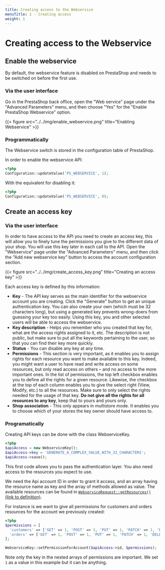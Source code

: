 ```yaml
---
title: Creating access to the Webservice
menuTitle: 1 - Creating access
weight: 1
---
```


# Creating access to the Webservice

## Enable the webservice

By default, the webservice feature is disabled on PrestaShop and needs to be switched on before the first use.

### Via the user interface

Go in the PrestaShop back office, open the "Web service" page under the "Advanced Parameters" menu, and then choose "Yes" for the "Enable PrestaShop Webservice" option.

{{< figure src="../../img/enable_webservice.png" title="Enabling Webservice" >}}

### Programmatically

The Webservice switch is stored in the configuration table of PrestaShop.

In order to enable the webservice API:

```php
<?php
Configuration::updateValue('PS_WEBSERVICE', 1);
```

With the equivalent for disabling it:

```php
<?php
Configuration::updateValue('PS_WEBSERVICE', 0);
```

## Create an access key

### Via the user interface

In order to have access to the API you need to create an access key, this will allow you to finely tune the permissions you give to the different data of your shop.
You will use this key later in each call to the API. Open the "Webservice" page under the "Advanced Parameters" menu, and then click the "Add new webservice key" button to access the account configuration section.

{{< figure src="../../img/create_access_key.png" title="Creating an access key" >}}

Each access key is defined by this information:

* **Key** - The API key serves as the main identifier for the webservice account you are creating. Click the "Generate" button to get an unique authentication key. You can also create your own (which must be 32 characters long), but using a generated key prevents wrong-doers from guessing your key too easily.
            Using this key, you and other selected users will be able to access the webservice.
* **Key description** - Helps you remember who you created that key for, what are the access rights assigned to it, etc. The description is not public, but make sure to put all the keywords pertaining to the user, so that you can find their key more quickly.
* **Status** - You can disable any key at any time.
* **Permissions** - This section is very important, as it enables you to assign rights for each resource you want to make available to this key. Indeed, you might want a user to have read and write access on some resources, but only read access on others – and no access to the more important ones.
                    In the list of permissions, the top left checkbox enables you to define all the rights for a given resource. Likewise, the checkbox at the top of each column enables you to give the select right (View, Modify, etc.) to all the resources. 
                    Make sure to only select the rights needed for the usage of that key. **Do not give all the rights for all resources to any key**, keep that to yours and yours only.
* **Shop association** - This only appears in multistore mode. It enables you to choose which of your stores the key owner should have access to.


### Programatically

Creating API keys can be done with the class WebserviceKey.

```php
<?php
$apiAccess = new WebserviceKey();
$apiAccess->key = 'GENERATE_A_COMPLEX_VALUE_WITH_32_CHARACTERS';
$apiAccess->save();
```

This first code allows you to pass the authentication layer. You also need access to the resources you expect to use.

We need the Api account ID in order to grant it access, and an array having the resource name as key and the array of methods allowed as value.
The available resources can be found in [`WebserviceRequest::getResources()` (link to definition)](https://github.com/PrestaShop/PrestaShop/blob/1.7.6.0/classes/webservice/WebserviceRequest.php#L285]).

For instance is we want to give all permissions for customers and orders resources for the account we previously created:

```php
<?php
$permissions = [
  'customers' => ['GET' => 1, 'POST' => 1, 'PUT' => 1, 'PATCH' => 1, 'DELETE' => 1, 'HEAD' => 1],
  'orders' => ['GET' => 1, 'POST' => 1, 'PUT' => 1, 'PATCH' => 1, 'DELETE' => 1, 'HEAD' => 1],
];

WebserviceKey::setPermissionForAccount($apiAccess->id, $permissions);
```

Note only the key in the nested arrays of permissions are important. We set `1` as a value in this example but it can be anything. 

